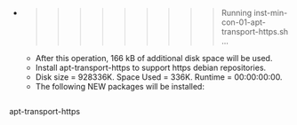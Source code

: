 * >>>>>>>>> Running inst-min-con-01-apt-transport-https.sh ...
  * After this operation, 166 kB of additional disk space will be used.
  * Install apt-transport-https to support https debian repositories.
  * Disk size = 928336K. Space Used = 336K. Runtime = 00:00:00:00.
  * The following NEW packages will be installed:
  ```bash
apt-transport-https
  ```
